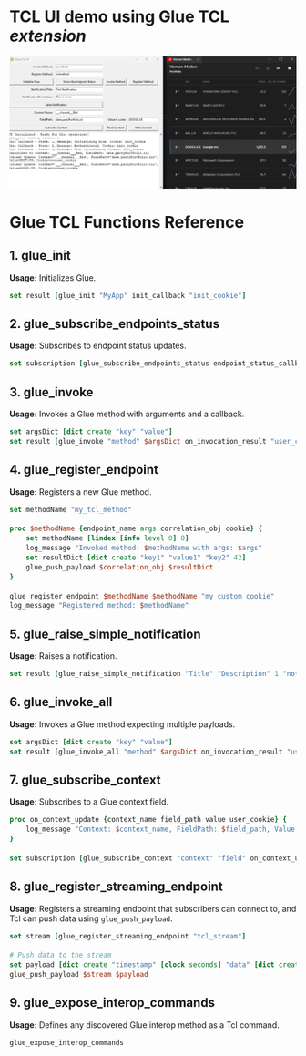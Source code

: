 # TCL UI demo using Glue TCL _extension_

![Image Description](glue-tcl-ui.png)

# Glue TCL Functions Reference

## **1. glue_init**
**Usage:** Initializes Glue.

```tcl
set result [glue_init "MyApp" init_callback "init_cookie"]
```

## **2. glue_subscribe_endpoints_status**
**Usage:** Subscribes to endpoint status updates.

```tcl
set subscription [glue_subscribe_endpoints_status endpoint_status_callback]
```

## **3. glue_invoke**
**Usage:** Invokes a Glue method with arguments and a callback.

```tcl
set argsDict [dict create "key" "value"]
set result [glue_invoke "method" $argsDict on_invocation_result "user_cookie"]
```

## **4. glue_register_endpoint**
**Usage:** Registers a new Glue method.

```tcl
set methodName "my_tcl_method"

proc $methodName {endpoint_name args correlation_obj cookie} {
    set methodName [lindex [info level 0] 0]
    log_message "Invoked method: $methodName with args: $args"
    set resultDict [dict create "key1" "value1" "key2" 42]
    glue_push_payload $correlation_obj $resultDict
}

glue_register_endpoint $methodName $methodName "my_custom_cookie"
log_message "Registered method: $methodName"
```

## **5. glue_raise_simple_notification**
**Usage:** Raises a notification.

```tcl
set result [glue_raise_simple_notification "Title" "Description" 1 "notif_cookie"]
```

## **6. glue_invoke_all**
**Usage:** Invokes a Glue method expecting multiple payloads.

```tcl
set argsDict [dict create "key" "value"]
set result [glue_invoke_all "method" $argsDict on_invocation_result "user_cookie"]
```

## **7. glue_subscribe_context**
**Usage:** Subscribes to a Glue context field.

```tcl
proc on_context_update {context_name field_path value user_cookie} {
    log_message "Context: $context_name, FieldPath: $field_path, Value: $value"
}

set subscription [glue_subscribe_context "context" "field" on_context_update "context_cookie"]
```

## **8. glue_register_streaming_endpoint**
**Usage:** Registers a streaming endpoint that subscribers can connect to, and Tcl can push data using `glue_push_payload`.

```tcl
set stream [glue_register_streaming_endpoint "tcl_stream"]

# Push data to the stream
set payload [dict create "timestamp" [clock seconds] "data" [dict create "key1" "value1" "key2" 42]]
glue_push_payload $stream $payload
```

## **9. glue_expose_interop_commands**
**Usage:** Defines any discovered Glue interop method as a Tcl command.

```tcl
glue_expose_interop_commands
```

